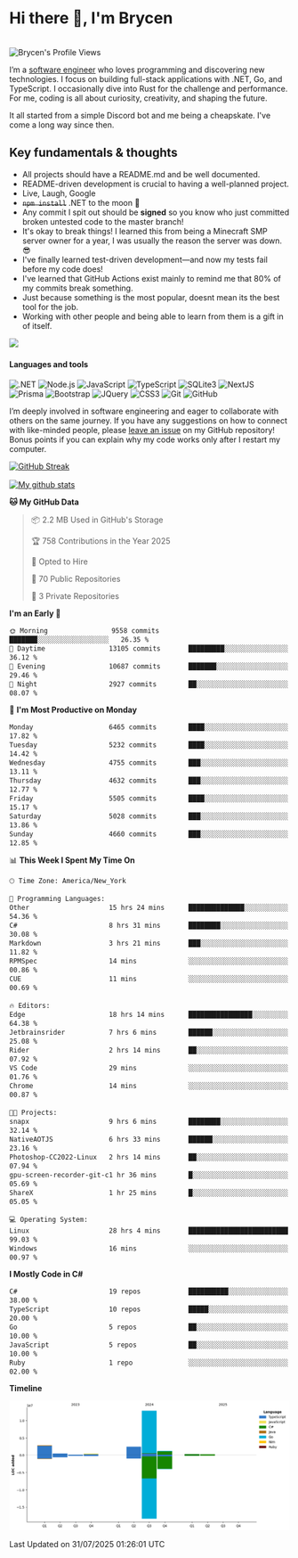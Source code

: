 # Hi there 👋, I'm Brycen

<br>
<img src="https://komarev.com/ghpvc/?username=BrycensRanch" alt="Brycen's Profile Views" />

I’m a [software engineer](https://en.wikipedia.org/wiki/Software_engineering) who loves programming and discovering new technologies. I focus on building full-stack applications with .NET, Go, and TypeScript. I occasionally dive into Rust for the challenge and performance. For me, coding is all about curiosity, creativity, and shaping the future.

It all started from a simple Discord bot and me being a cheapskate. I've come a long way since then.

## Key fundamentals & thoughts

- All projects should have a README.md and be well documented.
- README-driven development is crucial to having a well-planned project.
- Live, Laugh, Google
- ~~`npm install`~~ .NET to the moon 🚀
- Any commit I spit out should be **signed** so you know who just committed broken untested code to the master branch!
- It's okay to break things! I learned this from being a Minecraft SMP server owner for a year, I was usually the reason the server was down. 😎
- I've finally learned test-driven development—and now my tests fail before my code does!
- I've learned that GitHub Actions exist mainly to remind me that 80% of my commits break something.
- Just because something is the most popular, doesnt mean its the best tool for the job.
- Working with other people and being able to learn from them is a gift in of itself.

<img src="https://res.cloudinary.com/practicaldev/image/fetch/s--OoBLh7-Q--/c_limit%2Cf_auto%2Cfl_progressive%2Cq_auto%2Cw_880/https://cdn-images-1.medium.com/max/1614/1%2A8BlqJ8lNVZzuRjAg1mZ50w.png" height="400"/>

<h4>Languages and tools</h4>
<p>
  <img src="https://img.shields.io/badge/.NET-%23512BD4.svg?&style=for-the-badge&logo=dotnet&logoColor=white" alt=".NET" />
  <img src="https://img.shields.io/badge/node.js%20-%2343853D.svg?&style=for-the-badge&logo=node.js&logoColor=white" alt="Node.js" />
  <img src="https://img.shields.io/badge/javascript%20-%23323330.svg?&style=for-the-badge&logo=javascript&logoColor=%23F7DF1E" alt="JavaScript" />
  <img src="https://img.shields.io/badge/typescript%20-%23323330.svg?&style=for-the-badge&logo=typescript&logoColor=#3467eb" alt="TypeScript" />
  <img src="https://img.shields.io/badge/sqlite3%20-%23323330.svg?&style=for-the-badge&logo=sqlite&logoColor=#3467eb" alt="SQLite3" />
  <img src="https://img.shields.io/badge/Next.JS%20-%23323330.svg?&style=for-the-badge&logo=next.js&logoColor=#3467eb" alt="NextJS" />
  <img src="https://img.shields.io/badge/Prisma%20-%23323330.svg?&style=for-the-badge&logo=prisma&logoColor=#3467eb" alt="Prisma" />
  <img src="https://img.shields.io/badge/bootstrap%20-%23323330.svg?&style=for-the-badge&logo=bootstrap" alt="Bootstrap" />
  <img src="https://img.shields.io/badge/jquery%20-%23323330.svg?&style=for-the-badge&logo=jquery" alt="JQuery" />
  <img src="https://img.shields.io/badge/css3%20-%23323330.svg?&style=for-the-badge&logo=css3" alt="CSS3" />
  <img src="https://img.shields.io/badge/git%20-%23323330.svg?&style=for-the-badge&logo=git" alt="Git" />
  <img src="https://img.shields.io/badge/github%20-%23323330.svg?&style=for-the-badge&logo=github" alt="GitHub" />
</p>

I’m deeply involved in software engineering and eager to collaborate with others on the same journey. If you have any suggestions on how to connect with like-minded people, please [leave an issue](https://github.com/BrycensRanch/BrycensRanch/issues/new) on my GitHub repository! Bonus points if you can explain why my code works only after I restart my computer. 

<p><a href="https://git.io/streak-stats"><img src=https://github-readme-streak-stats-eight.vercel.app?user=BrycensRanch&amp;theme=dark&amp;hide_border=true&fire=EB5454&amp;ring=0CEB19" alt="GitHub Streak"></a></p>

<a href="https://github.com/anuraghazra/github-readme-stats">
  <img align="center" src="https://github-readme-stats.anuraghazra1.vercel.app/api?username=BrycensRanch&show_icons=true&line_height=27&include_all_commits=true" alt="My github stats" />
</a>

<!--START_SECTION:waka-->
**🐱 My GitHub Data** 

> 📦 2.2 MB Used in GitHub's Storage 
 > 
> 🏆 758 Contributions in the Year 2025
 > 
> 💼 Opted to Hire
 > 
> 📜 70 Public Repositories 
 > 
> 🔑 3 Private Repositories 
 > 
**I'm an Early 🐤** 

```text
🌞 Morning                9558 commits        ███████░░░░░░░░░░░░░░░░░░   26.35 % 
🌆 Daytime                13105 commits       █████████░░░░░░░░░░░░░░░░   36.12 % 
🌃 Evening                10687 commits       ███████░░░░░░░░░░░░░░░░░░   29.46 % 
🌙 Night                  2927 commits        ██░░░░░░░░░░░░░░░░░░░░░░░   08.07 % 
```
📅 **I'm Most Productive on Monday** 

```text
Monday                   6465 commits        ████░░░░░░░░░░░░░░░░░░░░░   17.82 % 
Tuesday                  5232 commits        ████░░░░░░░░░░░░░░░░░░░░░   14.42 % 
Wednesday                4755 commits        ███░░░░░░░░░░░░░░░░░░░░░░   13.11 % 
Thursday                 4632 commits        ███░░░░░░░░░░░░░░░░░░░░░░   12.77 % 
Friday                   5505 commits        ████░░░░░░░░░░░░░░░░░░░░░   15.17 % 
Saturday                 5028 commits        ███░░░░░░░░░░░░░░░░░░░░░░   13.86 % 
Sunday                   4660 commits        ███░░░░░░░░░░░░░░░░░░░░░░   12.85 % 
```


📊 **This Week I Spent My Time On** 

```text
🕑︎ Time Zone: America/New_York

💬 Programming Languages: 
Other                    15 hrs 24 mins      ██████████████░░░░░░░░░░░   54.36 % 
C#                       8 hrs 31 mins       ████████░░░░░░░░░░░░░░░░░   30.08 % 
Markdown                 3 hrs 21 mins       ███░░░░░░░░░░░░░░░░░░░░░░   11.82 % 
RPMSpec                  14 mins             ░░░░░░░░░░░░░░░░░░░░░░░░░   00.86 % 
CUE                      11 mins             ░░░░░░░░░░░░░░░░░░░░░░░░░   00.69 % 

🔥 Editors: 
Edge                     18 hrs 14 mins      ████████████████░░░░░░░░░   64.38 % 
Jetbrainsrider           7 hrs 6 mins        ██████░░░░░░░░░░░░░░░░░░░   25.08 % 
Rider                    2 hrs 14 mins       ██░░░░░░░░░░░░░░░░░░░░░░░   07.92 % 
VS Code                  29 mins             ░░░░░░░░░░░░░░░░░░░░░░░░░   01.76 % 
Chrome                   14 mins             ░░░░░░░░░░░░░░░░░░░░░░░░░   00.87 % 

🐱‍💻 Projects: 
snapx                    9 hrs 6 mins        ████████░░░░░░░░░░░░░░░░░   32.14 % 
NativeAOTJS              6 hrs 33 mins       ██████░░░░░░░░░░░░░░░░░░░   23.16 % 
Photoshop-CC2022-Linux   2 hrs 14 mins       ██░░░░░░░░░░░░░░░░░░░░░░░   07.94 % 
gpu-screen-recorder-git-c1 hr 36 mins        █░░░░░░░░░░░░░░░░░░░░░░░░   05.69 % 
ShareX                   1 hr 25 mins        █░░░░░░░░░░░░░░░░░░░░░░░░   05.05 % 

💻 Operating System: 
Linux                    28 hrs 4 mins       █████████████████████████   99.03 % 
Windows                  16 mins             ░░░░░░░░░░░░░░░░░░░░░░░░░   00.97 % 
```

**I Mostly Code in C#** 

```text
C#                       19 repos            ██████████░░░░░░░░░░░░░░░   38.00 % 
TypeScript               10 repos            █████░░░░░░░░░░░░░░░░░░░░   20.00 % 
Go                       5 repos             ██░░░░░░░░░░░░░░░░░░░░░░░   10.00 % 
JavaScript               5 repos             ██░░░░░░░░░░░░░░░░░░░░░░░   10.00 % 
Ruby                     1 repo              ░░░░░░░░░░░░░░░░░░░░░░░░░   02.00 % 
```



**Timeline**

![Lines of Code chart](https://raw.githubusercontent.com/BrycensRanch/BrycensRanch/main/assets/bar_graph.png)


 Last Updated on 31/07/2025 01:26:01 UTC
<!--END_SECTION:waka-->

<!--
**BrycensRanch/BrycensRanch** is a ✨ _special_ ✨ repository because its `README.md` (this file) appears on your GitHub profile.

Here are some ideas to get you started:

- 🔭 I’m currently working on ...
- 🌱 I’m currently learning ...
- 👯 I’m looking to collaborate on ...
- 🤔 I’m looking for help with ...
- 💬 Ask me about ...
- 📫 How to reach me: ...
- 😄 Pronouns: ...
- ⚡ Fun fact: ...
-->
